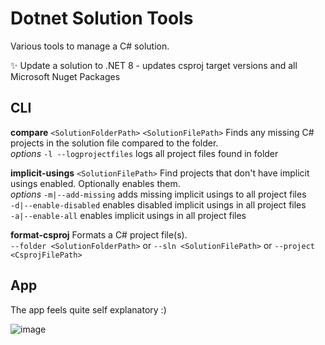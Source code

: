 # Dotnet Solution Tools

Various tools to manage a C# solution.

✨ Update a solution to .NET 8 - updates csproj target versions and all Microsoft Nuget Packages

## CLI

**compare** `<SolutionFolderPath>` `<SolutionFilePath>` Finds any missing C# projects in the solution file compared to the folder.   
_options_ 
`-l --logprojectfiles`  logs all project files found in folder

**implicit-usings** `<SolutionFilePath>` Find projects that don't have implicit usings enabled. Optionally enables them.  
_options_
`-m|--add-missing` adds missing implicit usings to all project files  
`-d|--enable-disabled` enables disabled implicit usings in all project files  
`-a|--enable-all` enables implicit usings in all project files

**format-csproj** Formats a C# project file(s).  
`--folder <SolutionFolderPath>` or
`--sln <SolutionFilePath>` or
`--project <CsprojFilePath>`

## App
The app feels quite self explanatory :)

![image](https://github.com/MattParkerDev/DotNetSolutionTools/assets/61717342/4a5f49d4-bf9f-4940-bc8b-06df46ecb972)

